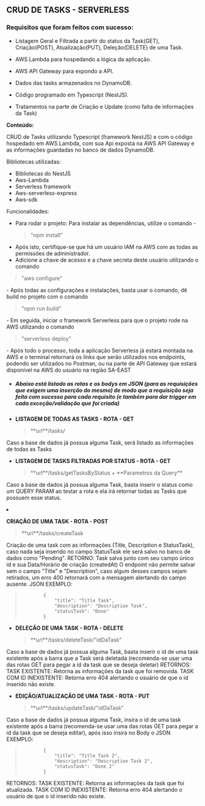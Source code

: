 <h2> CRUD DE TASKS - SERVERLESS </h2>

<h3> Requisitos que foram feitos com sucesso: </h3>

- Listagem Geral e Filtrada a partir do status da Task(GET), Criação(POST), Atualização(PUT), Deleção(DELETE) de uma Task.

- AWS Lambda para hospedando a lógica da aplicação.

-  AWS API Gateway para expondo a API.
  
- Dados das tasks armazenados no DynamoDB.

- Código programado em Typescript (NestJS).

- Tratamentos na parte de Criação e Update (como falta de informações da Task)


**Conteúdo:**

CRUD de Tasks utilizando Typescript (framework NestJS) e com o código hospedado em AWS Lambda, com sua Api exposta na AWS API Gateway e as informações guardadas no banco de dados DynamoDB.

Bibliotecas utilizadas:

- Bibliotecas do NestJS
- Aws-Lambda
- Serverless framework
- Aws-serverless-express
- Aws-sdk

Funcionalidades:

- Para rodar o projeto: Para instalar as dependências, utilize o comando -
  <blockquote> "npm install"
  </blockquote>
- Após isto, certifique-se que há um usuário IAM na AWS com as todas as permissões de administrador.
- Adicione a chave de acesso e a chave secreta deste usuário utilizando o comando 
<blockquote> "aws configure"
  </blockquote>
- Após todas as configurações e instalações, basta usar o comando, dê build no projeto com o comando
<blockquote> 
  "npm run build"
  </blockquote>
- Em seguida, iniciar o framework Serverless para que o projeto rode na AWS utilizando o comando
<blockquote> "serverless deploy"
  </blockquote>
- Após todo o processo, toda a aplicação Serverless já estará montada na AWS e o terminal retornará os links que serão utilizados nos endpoints, podendo ser utilizados no Postman, ou na parte de API Gateway que estará disponível na AWS do usuário na região SA-EAST

<h5> 
  
- Abaixo está listado as rotas e os bodys em JSON (para as requisições que exigem uma inserção do mesmo) de modo que a requisição seja feita com sucesso para cada requisito (e também para dar trigger em cada exceção/validação que foi criada)</h5>

  - <strong>LISTAGEM DE TODAS AS TASKS - ROTA - GET</strong> 
      <blockquote>**url**/tasks/</blockquote>
  Caso a base de dados já possua alguma Task, será listado as informações de todas as Tasks

  - <strong>LISTAGEM DE TASKS FILTRADAS POR STATUS - ROTA - GET</strong> 
      <blockquote>**url**/tasks/getTasksByStatus + **Parametros da Query** </blockquote>
  Caso a base de dados já possua alguma Task, basta inserir o status como um QUERY PARAM ao testar a rota e ela irá retornar todas as Tasks que possuem esse status.

- <strong>CRIAÇÃO DE UMA TASK - ROTA - POST</strong> 
    <blockquote>**url**/tasks/createTask</blockquote>
Criação de uma task com as informações (Title, Description e StatusTask), caso nada seja inserido no campo StatusTask ele será salvo no banco de dados como "Pending".
RETORNO: Task salva junto com seu campo único id e sua Data/Horário de criação (createdAt)
O endpoint não permite salvar sem o campo "Title" e "Description", caso algum desses campos sejam retirados, um erro 400 retornará com a mensagem alertando do campo ausente.
JSON EXEMPLO:

 <blockquote> 
           
            {
                "title": "Title Task",
                "description": "Description Task",
                "statusTask": "Done"
            }
            
 </blockquote>

 - <strong>DELEÇÃO DE UMA TASK - ROTA - DELETE</strong> 
    <blockquote>**url**/tasks/deleteTask/"idDaTask" </blockquote>
Caso a base de dados já possua alguma Task, basta inserir o id de uma task existente após a barra que a Task será deletada (recomenda-se usar uma das rotas GET para pegar a id da task que se deseja deletar)
    RETORNOS: 
    TASK EXISTENTE: Retorna as informações da task que foi removida.
    TASK COM ID INEXISTENTE: Retorna erro 404 alertando o usuário de que o id inserido não existe.


- <strong>EDIÇÃO/ATUALIZAÇÃO DE UMA TASK - ROTA - PUT</strong> 
    <blockquote>**url**/tasks/updateTask/"idDaTask" </blockquote>
Caso a base de dados já possua alguma Task, insira o id de uma task existente após a barra (recomenda-se usar uma das rotas GET para pegar a id da task que se deseja editar), após isso insira no Body o JSON EXEMPLO:

 <blockquote> 
           
            {
                "title": "Title Task 2",
                "description": "Description Task 2",
                "statusTask": "Done 2"
            }
            
 </blockquote>
    RETORNOS: 
    TASK EXISTENTE: Retorna as informações da task que foi atualizada.
    TASK COM ID INEXISTENTE: Retorna erro 404 alertando o usuário de que o id inserido não existe.
